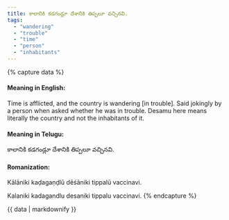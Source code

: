 ```yaml
---
title: కాలానికి కడగండ్లూ దేశానికి తిప్పలూ వచ్చినవి.
tags:
  - "wandering"
  - "trouble"
  - "time"
  - "person"
  - "inhabitants"
---
```


{% capture data %}
#### Meaning in English:
Time is afflicted, and the country is wandering [in trouble].
Said jokingly by a person when asked whether he was in trouble.
Desamu here means literally the country and not the inhabitants of it.

#### Meaning in Telugu:
కాలానికి కడగండ్లూ దేశానికి తిప్పలూ వచ్చినవి.

#### Romanization:
Kālāniki kaḍagaṇḍlū dēśāniki tippalū vaccinavi.

Kalaniki kadagandlu desaniki tippalu vaccinavi.
{% endcapture %}

{{ data | markdownify }}


